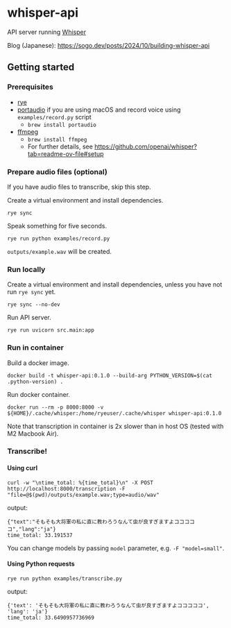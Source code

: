 # whisper-api

API server running [Whisper](https://github.com/openai/whisper)

Blog (Japanese): https://sogo.dev/posts/2024/10/building-whisper-api

## Getting started

### Prerequisites

* [rye](https://rye.astral.sh/)
* [portaudio](https://www.portaudio.com/) if you are using macOS and record voice using `examples/record.py` script
  * `brew install portaudio`
* [ffmpeg](https://ffmpeg.org/)
  * `brew install ffmpeg`
  * For further details, see https://github.com/openai/whisper?tab=readme-ov-file#setup

### Prepare audio files (optional)

If you have audio files to transcribe, skip this step.

Create a virtual environment and install dependencies.

```
rye sync
```

Speak something for five seconds.

```
rye run python examples/record.py
```

`outputs/example.wav` will be created.

### Run locally

Create a virtual environment and install dependencies, unless you have not run `rye sync` yet.

```
rye sync --no-dev
```

Run API server.

```
rye run uvicorn src.main:app
```

### Run in container

Build a docker image.

```
docker build -t whisper-api:0.1.0 --build-arg PYTHON_VERSION=$(cat .python-version) .
```

Run docker container.

```
docker run --rm -p 8000:8000 -v ${HOME}/.cache/whisper:/home/ryeuser/.cache/whisper whisper-api:0.1.0
```

Note that transcription in container is 2x slower than in host OS (tested with M2 Macbook Air).

### Transcribe!

#### Using curl

```
curl -w "\ntime_total: %{time_total}\n" -X POST http://localhost:8000/transcription -F "file=@$(pwd)/outputs/example.wav;type=audio/wav"
```

output:

```
{"text":"そもそも大将軍の私に直に教わろうなんて虫が良すぎますよコココココ","lang":"ja"}
time_total: 33.191537
```

You can change models by passing `model` parameter, e.g. `-F "model=small"`.

#### Using Python requests

```
rye run python examples/transcribe.py
```

output:

```
{'text': 'そもそも大将軍の私に直に教わろうなんて虫が良すぎますよコココココ', 'lang': 'ja'}
time_total: 33.6490957736969
```
